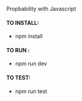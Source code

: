 Propbability with Javascript

#### TO INSTALL:
- npm install

#### TO RUN :
- npm run dev

#### TO TEST:
- npm run test